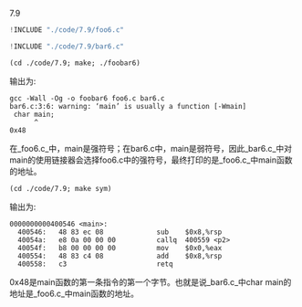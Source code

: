 7.9

```c
!INCLUDE "./code/7.9/foo6.c"
```

```c
!INCLUDE "./code/7.9/bar6.c"
```

    (cd ./code/7.9; make; ./foobar6)

输出为:

    gcc -Wall -Og -o foobar6 foo6.c bar6.c
    bar6.c:3:6: warning: ‘main’ is usually a function [-Wmain]
     char main;
          ^
    0x48

在_foo6.c_中，main是强符号；在bar6.c中，main是弱符号，因此_bar6.c_中对main的使用链接器会选择foo6.c中的强符号，最终打印的是_foo6.c_中main函数的地址。

    (cd ./code/7.9; make sym)

输出为:

    0000000000400546 <main>:
      400546:   48 83 ec 08             sub    $0x8,%rsp
      40054a:   e8 0a 00 00 00          callq  400559 <p2>
      40054f:   b8 00 00 00 00          mov    $0x0,%eax
      400554:   48 83 c4 08             add    $0x8,%rsp
      400558:   c3                      retq   

0x48是main函数的第一条指令的第一个字节。也就是说_bar6.c_中char main的地址是_foo6.c_中main函数的地址。


